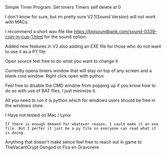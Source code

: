 Simple Timer Program. 
  Set timers
  Timers self delete at 0

I don't know for sure, but im pretty sure V2.1(Sound Version) will not work with MACs. 

I recommend a short wav file like https://bigsoundbank.com/sound-0339-coin-in-cup-1.html for the sound option. 

Added new features in V2 also adding an EXE file for those who do not want to use it as a PY file

Open source feel free to do what you want to change it

Currently opens timers window that will stay on top of any screen and a blank cmd window. Right click open with python

Feel free to disable the CMD window from popping up if you know how to do so with use of BAT files, I just minimize it.

All you need to run it is python which for windows users should be free in the windows store. 

I Have not tested on Mac / Lynix 

``If there is enough demand for whatever reason, I could make it an exe file. But I perfer it just be a py file so everyone can read what it is doing. ``

Anything that doesn't make sence feel free to reach out in game to TheVacantCrypt Gengod or Fira en Gravonere
